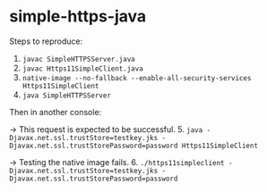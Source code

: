 # simple-https-java

Steps to reproduce:

1. `javac SimpleHTTPSServer.java`
2. `javac Https11SimpleClient.java`
3. `native-image --no-fallback --enable-all-security-services Https11SimpleClient`
4. `java SimpleHTTPSServer`

Then in another console:

-> This request is expected to be successful.
5. `java -Djavax.net.ssl.trustStore=testkey.jks -Djavax.net.ssl.trustStorePassword=password Https11SimpleClient`
    
-> Testing the native image fails.
6. `./https11simpleclient -Djavax.net.ssl.trustStore=testkey.jks -Djavax.net.ssl.trustStorePassword=password`
    
